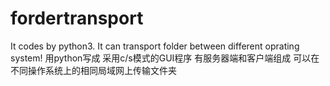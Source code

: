 # fordertransport
It codes by python3.
It can transport folder between different oprating system!
用python写成
采用c/s模式的GUI程序
有服务器端和客户端组成
可以在不同操作系统上的相同局域网上传输文件夹


